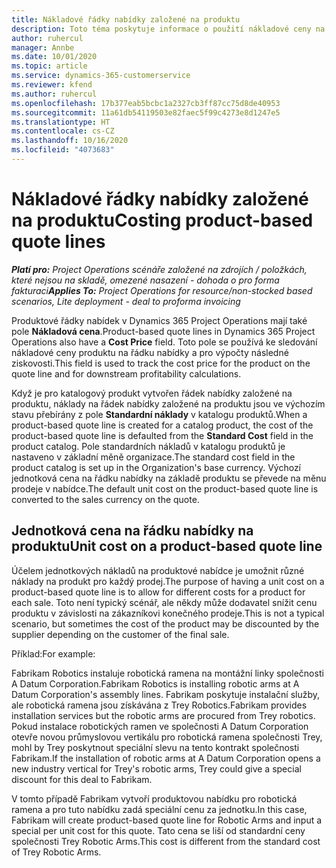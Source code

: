 ```yaml
---
title: Nákladové řádky nabídky založené na produktu
description: Toto téma poskytuje informace o použití nákladové ceny na řádku nabídky založené na produktu.
author: ruhercul
manager: Annbe
ms.date: 10/01/2020
ms.topic: article
ms.service: dynamics-365-customerservice
ms.reviewer: kfend
ms.author: ruhercul
ms.openlocfilehash: 17b377eab5bcbc1a2327cb3ff87cc75d8de40953
ms.sourcegitcommit: 11a61db54119503e82faec5f99c4273e8d1247e5
ms.translationtype: HT
ms.contentlocale: cs-CZ
ms.lasthandoff: 10/16/2020
ms.locfileid: "4073683"
---
```

# <a name="costing-product-based-quote-lines"></a><span data-ttu-id="d564c-103">Nákladové řádky nabídky založené na produktu</span><span class="sxs-lookup"><span data-stu-id="d564c-103">Costing product-based quote lines</span></span>

<span data-ttu-id="d564c-104">_**Platí pro:** Project Operations scénáře založené na zdrojích / položkách, které nejsou na skladě, omezené nasazení - dohoda o pro forma fakturaci_</span><span class="sxs-lookup"><span data-stu-id="d564c-104">_**Applies To:** Project Operations for resource/non-stocked based scenarios, Lite deployment - deal to proforma invoicing_</span></span>


<span data-ttu-id="d564c-105">Produktové řádky nabídek v Dynamics 365 Project Operations mají také pole **Nákladová cena**.</span><span class="sxs-lookup"><span data-stu-id="d564c-105">Product-based quote lines in Dynamics 365 Project Operations also have a **Cost Price** field.</span></span> <span data-ttu-id="d564c-106">Toto pole se používá ke sledování nákladové ceny produktu na řádku nabídky a pro výpočty následné ziskovosti.</span><span class="sxs-lookup"><span data-stu-id="d564c-106">This field is used to track the cost price for the product on the quote line and for downstream profitability calculations.</span></span>

<span data-ttu-id="d564c-107">Když je pro katalogový produkt vytvořen řádek nabídky založené na produktu, náklady na řádek nabídky založené na produktu jsou ve výchozím stavu přebírány z pole **Standardní náklady** v katalogu produktů.</span><span class="sxs-lookup"><span data-stu-id="d564c-107">When a product-based quote line is created for a catalog product, the cost of the product-based quote line is defaulted from the **Standard Cost** field in the product catalog.</span></span> <span data-ttu-id="d564c-108">Pole standardních nákladů v katalogu produktů je nastaveno v základní měně organizace.</span><span class="sxs-lookup"><span data-stu-id="d564c-108">The standard cost field in the product catalog is set up in the Organization's base currency.</span></span> <span data-ttu-id="d564c-109">Výchozí jednotková cena na řádku nabídky na základě produktu se převede na měnu prodeje v nabídce.</span><span class="sxs-lookup"><span data-stu-id="d564c-109">The default unit cost on the product-based quote line is converted to the sales currency on the quote.</span></span>

## <a name="unit-cost-on-a-product-based-quote-line"></a><span data-ttu-id="d564c-110">Jednotková cena na řádku nabídky na produktu</span><span class="sxs-lookup"><span data-stu-id="d564c-110">Unit cost on a product-based quote line</span></span>

<span data-ttu-id="d564c-111">Účelem jednotkových nákladů na produktové nabídce je umožnit různé náklady na produkt pro každý prodej.</span><span class="sxs-lookup"><span data-stu-id="d564c-111">The purpose of having a unit cost on a product-based quote line is to allow for different costs for a product for each sale.</span></span> <span data-ttu-id="d564c-112">Toto není typický scénář, ale někdy může dodavatel snížit cenu produktu v závislosti na zákazníkovi konečného prodeje.</span><span class="sxs-lookup"><span data-stu-id="d564c-112">This is not a typical scenario, but sometimes the cost of the product may be discounted by the supplier depending on the customer of the final sale.</span></span>

<span data-ttu-id="d564c-113">Příklad:</span><span class="sxs-lookup"><span data-stu-id="d564c-113">For example:</span></span>

<span data-ttu-id="d564c-114">Fabrikam Robotics instaluje robotická ramena na montážní linky společnosti A Datum Corporation.</span><span class="sxs-lookup"><span data-stu-id="d564c-114">Fabrikam Robotics is installing robotic arms at A Datum Corporation's assembly lines.</span></span> <span data-ttu-id="d564c-115">Fabrikam poskytuje instalační služby, ale robotická ramena jsou získávána z Trey Robotics.</span><span class="sxs-lookup"><span data-stu-id="d564c-115">Fabrikam provides installation services but the robotic arms are procured from Trey robotics.</span></span> <span data-ttu-id="d564c-116">Pokud instalace robotických ramen ve společnosti A Datum Corporation otevře novou průmyslovou vertikálu pro robotická ramena společnosti Trey, mohl by Trey poskytnout speciální slevu na tento kontrakt společnosti Fabrikam.</span><span class="sxs-lookup"><span data-stu-id="d564c-116">If the installation of robotic arms at A Datum Corporation opens a new industry vertical for Trey's robotic arms, Trey could give a special discount for this deal to Fabrikam.</span></span>

<span data-ttu-id="d564c-117">V tomto případě Fabrikam vytvoří produktovou nabídku pro robotická ramena a pro tuto nabídku zadá speciální cenu za jednotku.</span><span class="sxs-lookup"><span data-stu-id="d564c-117">In this case, Fabrikam will create product-based quote line for Robotic Arms and input a special per unit cost for this quote.</span></span> <span data-ttu-id="d564c-118">Tato cena se liší od standardní ceny společnosti Trey Robotic Arms.</span><span class="sxs-lookup"><span data-stu-id="d564c-118">This cost is different from the standard cost of Trey Robotic Arms.</span></span>
